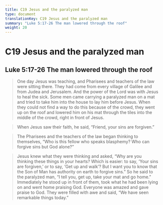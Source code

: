 ```yaml
---
title: C19 Jesus and the paralyzed man
type: document
translationKey: C19 Jesus and the paralyzed man
summary: "Luke 5:17-26 The man lowered through the roof"
weight: 20
---
```

# C19 Jesus and the paralyzed man

## Luke 5:17-26 The man lowered through the roof

>   One day Jesus was teaching, and Pharisees and teachers of the law were sitting there. They had come from every village of Galilee and from Judea and Jerusalem. And the power of the Lord was with Jesus to heal the sick. Some men came carrying a paralyzed man on a mat and tried to take him into the house to lay him before Jesus. When they could not find a way to do this because of the crowd, they went up on the roof and lowered him on his mat through the tiles into the middle of the crowd, right in front of Jesus.

>   When Jesus saw their faith, he said, “Friend, your sins are forgiven.”

>   The Pharisees and the teachers of the law began thinking to themselves, “Who is this fellow who speaks blasphemy? Who can forgive sins but God alone?”

>   Jesus knew what they were thinking and asked, “Why are you thinking these things in your hearts? Which is easier: to say, ‘Your sins are forgiven,’ or to say, ‘Get up and walk’? But I want you to know that the Son of Man has authority on earth to forgive sins.” So he said to the paralyzed man, “I tell you, get up, take your mat and go home.” Immediately he stood up in front of them, took what he had been lying on and went home praising God. Everyone was amazed and gave praise to God. They were filled with awe and said, “We have seen remarkable things today.”

